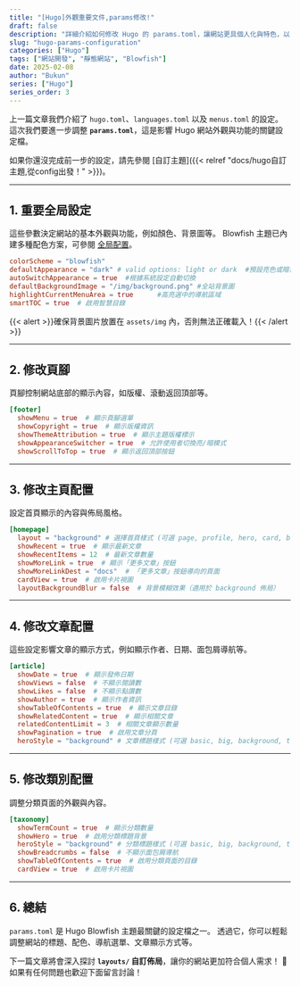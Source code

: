 ```yaml
---
title: "[Hugo]外觀重要文件,params修改!"
draft: false
description: "詳細介紹如何修改 Hugo 的 params.toml，讓網站更具個人化與特色，以 Blowfish 為範例。"
slug: "hugo-params-configuration"
categories: ["Hugo"]
tags: ["網站開發", "靜態網站", "Blowfish"]
date: 2025-02-08
author: "Bukun"
series: ["Hugo"]
series_order: 3
---
```


上一篇文章我們介紹了 `hugo.toml`、`languages.toml` 以及 `menus.toml` 的設定。
這次我們要進一步調整 **`params.toml`**，這是影響 Hugo 網站外觀與功能的關鍵設定檔。

如果你還沒完成前一步的設定，請先參閱 [自訂主題]({{< relref "docs/hugo自訂主題,從config出發！" >}})。

---

## 1. 重要全局設定

這些參數決定網站的基本外觀與功能，例如顏色、背景圖等。
Blowfish 主題已內建多種配色方案，可參閱 [全局配置](https://blowfish.page/zh-cn/docs/configuration/#%E5%85%A8%E5%B1%80-1)。

```toml
colorScheme = "blowfish"
defaultAppearance = "dark" # valid options: light or dark  #預設亮色或暗色模式
autoSwitchAppearance = true  #根據系統設定自動切換
defaultBackgroundImage = "/img/background.png" #全站背景圖
highlightCurrentMenuArea = true      #高亮選中的導航區域
smartTOC = true  # 啟用智慧目錄
```

{{< alert >}}確保背景圖片放置在 `assets/img` 內，否則無法正確載入！{{< /alert >}}

---

## 2. 修改頁腳

頁腳控制網站底部的顯示內容，如版權、滾動返回頂部等。

```toml
[footer]
  showMenu = true  # 顯示頁腳選單
  showCopyright = true  # 顯示版權資訊
  showThemeAttribution = true  # 顯示主題版權標示
  showAppearanceSwitcher = true  # 允許使用者切換亮/暗模式
  showScrollToTop = true  # 顯示返回頂部按鈕
```

---

## 3. 修改主頁配置

設定首頁顯示的內容與佈局風格。

```toml
[homepage]
  layout = "background" # 選擇首頁樣式 (可選 page, profile, hero, card, background, custom)
  showRecent = true  # 顯示最新文章
  showRecentItems = 12  # 最新文章數量
  showMoreLink = true  # 顯示「更多文章」按鈕
  showMoreLinkDest = "docs"  # 「更多文章」按鈕導向的頁面
  cardView = true  # 啟用卡片視圖
  layoutBackgroundBlur = false  # 背景模糊效果（適用於 background 佈局）
```

---

## 4. 修改文章配置

這些設定影響文章的顯示方式，例如顯示作者、日期、面包屑導航等。

```toml
[article]
  showDate = true  # 顯示發佈日期
  showViews = false  # 不顯示閱讀數
  showLikes = false  # 不顯示點讚數
  showAuthor = true  # 顯示作者資訊
  showTableOfContents = true  # 顯示文章目錄
  showRelatedContent = true  # 顯示相關文章
  relatedContentLimit = 3  # 相關文章顯示數量
  showPagination = true  # 啟用文章分頁
  heroStyle = "background" # 文章標題樣式 (可選 basic, big, background, thumbAndBackground)
```

---

## 5. 修改類別配置

調整分類頁面的外觀與內容。

```toml
[taxonomy]
  showTermCount = true  # 顯示分類數量
  showHero = true  # 啟用分類標題背景
  heroStyle = "background" # 分類標題樣式 (可選 basic, big, background, thumbAndBackground)
  showBreadcrumbs = false  # 不顯示面包屑導航
  showTableOfContents = true  # 啟用分類頁面的目錄
  cardView = true  # 啟用卡片視圖
```

---

## 6. 總結

`params.toml` 是 Hugo Blowfish 主題最關鍵的設定檔之一。
透過它，你可以輕鬆調整網站的標題、配色、導航選單、文章顯示方式等。

下一篇文章將會深入探討 **`layouts/` 自訂佈局**，讓你的網站更加符合個人需求！ 🚀
如果有任何問題也歡迎下面留言討論！
